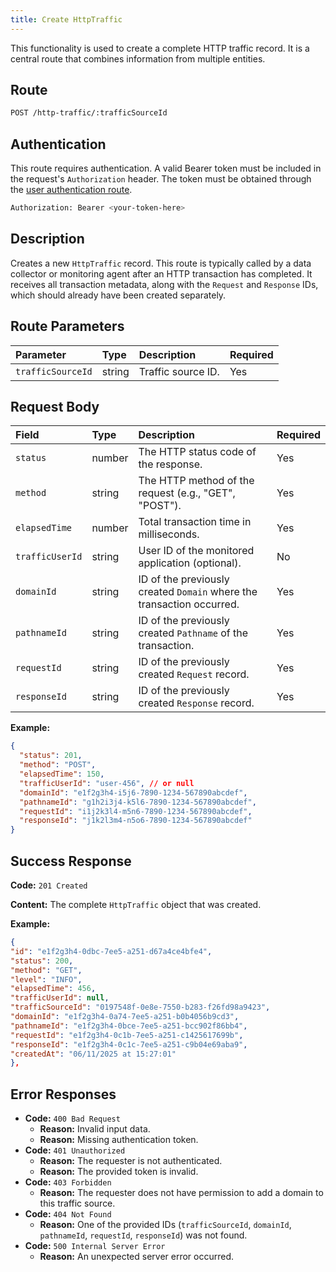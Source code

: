 ```yaml
---
title: Create HttpTraffic
---
```


This functionality is used to create a complete HTTP traffic record. It is a central route that combines information from multiple entities.

## Route

```bash
POST /http-traffic/:trafficSourceId
```

## Authentication

This route requires authentication. A valid Bearer token must be included in the request's `Authorization` header. The token must be obtained through the [user authentication route](/en/user/authuser/).

```bash
Authorization: Bearer <your-token-here>
```

## Description

Creates a new `HttpTraffic` record. This route is typically called by a data collector or monitoring agent after an HTTP transaction has completed. It receives all transaction metadata, along with the `Request` and `Response` IDs, which should already have been created separately.

## Route Parameters

| Parameter         | Type   | Description        | Required |
| :---------------- | :----- | :----------------- | :------- |
| `trafficSourceId` | string | Traffic source ID. | Yes      |

## Request Body

| Field           | Type   | Description                                                           | Required |
| :-------------- | :----- | :-------------------------------------------------------------------- | :------- |
| `status`        | number | The HTTP status code of the response.                                 | Yes      |
| `method`        | string | The HTTP method of the request (e.g., "GET", "POST").                 | Yes      |
| `elapsedTime`   | number | Total transaction time in milliseconds.                               | Yes      |
| `trafficUserId` | string | User ID of the monitored application (optional).                      | No       |
| `domainId`      | string | ID of the previously created `Domain` where the transaction occurred. | Yes      |
| `pathnameId`    | string | ID of the previously created `Pathname` of the transaction.           | Yes      |
| `requestId`     | string | ID of the previously created `Request` record.                        | Yes      |
| `responseId`    | string | ID of the previously created `Response` record.                       | Yes      |

**Example:**

```json
{
  "status": 201,
  "method": "POST",
  "elapsedTime": 150,
  "trafficUserId": "user-456", // or null
  "domainId": "e1f2g3h4-i5j6-7890-1234-567890abcdef",
  "pathnameId": "g1h2i3j4-k5l6-7890-1234-567890abcdef",
  "requestId": "i1j2k3l4-m5n6-7890-1234-567890abcdef",
  "responseId": "j1k2l3m4-n5o6-7890-1234-567890abcdef"
}
```

## Success Response

**Code:** `201 Created`

**Content:** The complete `HttpTraffic` object that was created.

**Example:**

```json
{
"id": "e1f2g3h4-0dbc-7ee5-a251-d67a4ce4bfe4",
"status": 200,
"method": "GET",
"level": "INFO",
"elapsedTime": 456,
"trafficUserId": null,
"trafficSourceId": "0197548f-0e8e-7550-b283-f26fd98a9423",
"domainId": "e1f2g3h4-0a74-7ee5-a251-b0b4056b9cd3",
"pathnameId": "e1f2g3h4-0bce-7ee5-a251-bcc902f86bb4",
"requestId": "e1f2g3h4-0c1b-7ee5-a251-c1425617699b",
"responseId": "e1f2g3h4-0c1c-7ee5-a251-c9b04e69aba9",
"createdAt": "06/11/2025 at 15:27:01"
},
```

## Error Responses

- **Code:** `400 Bad Request`
  - **Reason:** Invalid input data.
  - **Reason:** Missing authentication token.
- **Code:** `401 Unauthorized`
  - **Reason:** The requester is not authenticated.
  - **Reason:** The provided token is invalid.
- **Code:** `403 Forbidden`
  - **Reason:** The requester does not have permission to add a domain to this traffic source.
- **Code:** `404 Not Found`
  - **Reason:** One of the provided IDs (`trafficSourceId`, `domainId`, `pathnameId`, `requestId`, `responseId`) was not found.
- **Code:** `500 Internal Server Error`
  - **Reason:** An unexpected server error occurred.
